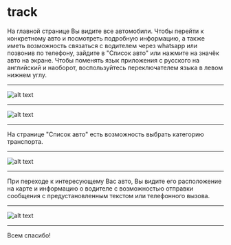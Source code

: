 # track

На главной странице Вы видите все автомобили. 
Чтобы перейти к конкретному авто и посмотреть подробную информацию, а также иметь возможность связаться с водителем через whatsapp или позвонив по телефону, зайдите в "Список авто" или нажмите на значёк авто на экране.
Чтобы поменять язык приложения с русского на английский и наоборот, воспользуйтесь переключателем языка в левом нижнем углу.

---

![alt text](https://github.com/antikonst/track/blob/master/photo_2023-06-18_15-39-32.jpg?raw=true)

---

![alt text](https://github.com/antikonst/track/blob/master/photo_2023-06-18_15-39-28.jpg?raw=true) 

---

На странице "Список авто" есть возможность выбрать категорию транспорта.

---

![alt text](https://github.com/antikonst/track/blob/master/photo_2023-06-18_15-39-19.jpg?raw=true)

---

При переходе к интересующему Вас авто, Вы видите его расположение на карте и информацию о водителе с возможностью отправки сообщения с предустановленным текстом или телефонного вызова.

---

![alt text](https://github.com/antikonst/track/blob/master/photo_2023-06-18_15-38-49.jpg?raw=true)

---

Всем спасибо!
